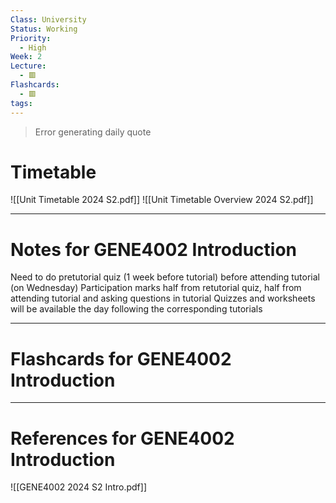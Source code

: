 ```yaml
---
Class: University
Status: Working
Priority:
  - High
Week: 2
Lecture:
  - 🟥
Flashcards:
  - 🟥
tags:
---
```

> Error generating daily quote

# Timetable
![[Unit Timetable 2024 S2.pdf]]
![[Unit Timetable Overview 2024 S2.pdf]]


---
# Notes for GENE4002 Introduction
Need to do pretutorial quiz (1 week before tutorial) before attending tutorial (on Wednesday)
Participation marks half from retutorial quiz, half from attending tutorial and asking questions in tutorial
Quizzes and worksheets will be available the day following the corresponding tutorials

---
# Flashcards for GENE4002 Introduction


---
# References for GENE4002 Introduction
![[GENE4002 2024 S2 Intro.pdf]]
